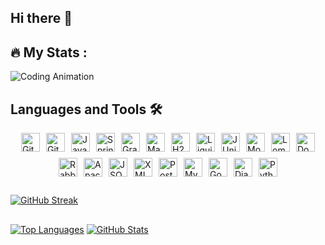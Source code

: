 ## Hi there 👋

## 🔥   My Stats :

 ![Coding Animation](https://github.com/alexey-y-a/alexey-y-a/blob/main/coding.gif?raw=true)


## Languages and Tools 🛠️
<div style="display: flex; justify-content: center; gap: 10px; flex-wrap: wrap;">
  <img src="https://cdn.simpleicons.org/git" alt="Git" width="30" height="30" />
  <img src="https://cdn.simpleicons.org/github" alt="GitHub" width="30" height="30" />
  <img src="https://cdn.simpleicons.org/java" alt="Java" width="30" height="30" />
  <img src="https://cdn.simpleicons.org/spring" alt="Spring" width="30" height="30" />
  <img src="https://cdn.simpleicons.org/gradle" alt="Gradle" width="30" height="30" />
  <img src="https://cdn.simpleicons.org/maven" alt="Maven" width="30" height="30" />
  <img src="https://cdn.simpleicons.org/h2" alt="H2" width="30" height="30" />
  <img src="https://cdn.simpleicons.org/liquibase" alt="Liquibase" width="30" height="30" />
  <img src="https://cdn.simpleicons.org/junit5" alt="JUnit" width="30" height="30" />
  <img src="https://cdn.simpleicons.org/mockito" alt="Mockito" width="30" height="30" />
  <img src="https://cdn.simpleicons.org/lombok" alt="Lombok" width="30" height="30" />
  <img src="https://cdn.simpleicons.org/docker" alt="Docker" width="30" height="30" />
  <img src="https://cdn.simpleicons.org/rabbitmq" alt="RabbitMQ" width="30" height="30" />
  <img src="https://cdn.simpleicons.org/apache" alt="Apache Tomcat" width="30" height="30" />
  <img src="https://cdn.simpleicons.org/json" alt="JSON" width="30" height="30" />
  <img src="https://cdn.simpleicons.org/xml" alt="XML" width="30" height="30" />
  <img src="https://cdn.simpleicons.org/postgresql" alt="PostgreSQL" width="30" height="30" />
  <img src="https://cdn.simpleicons.org/mysql" alt="MySQL" width="30" height="30" />
  <img src="https://cdn.simpleicons.org/go" alt="Go" width="30" height="30" />
  <img src="https://cdn.simpleicons.org/django" alt="Django" width="30" height="30" />
  <img src="https://cdn.simpleicons.org/python" alt="Python" width="30" height="30" />
</div>

##

  [![GitHub Streak](https://streak-stats.demolab.com?user=alexey-y-a&theme=highcontrast)](https://git.io/streak-stats)

##

 [![Top Languages](https://github-readme-stats.vercel.app/api/top-langs/?username=alexey-y-a&layout=compact&theme=highcontrast)](https://github.com/anuraghazra/github-readme-stats)  [![GitHub Stats](https://github-readme-stats.vercel.app/api?username=alexey-y-a&show_icons=true&theme=highcontrast)](https://github.com/anuraghazra/github-readme-stats) 




